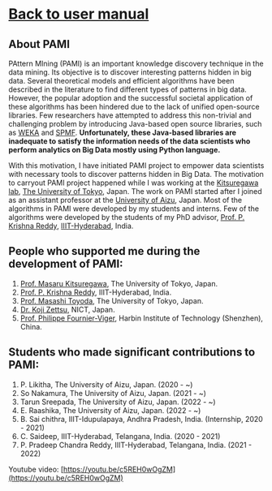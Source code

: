 # [Back to user manual](index.html)

## About PAMI
PAttern MIning (PAMI) is an important knowledge discovery technique in the data mining. Its objective is to discover 
interesting patterns hidden in big data. Several theoretical models and efficient algorithms have been described in the
literature to find different types of patterns in big data.  However, the popular adoption and the successful societal 
application of these algorithms has been hindered due to the lack of unified open-source libraries. Few researchers have 
attempted to address this non-trivial and challenging problem by introducing Java-based open source libraries, such as 
[WEKA](https://www.cs.waikato.ac.nz/ml/weka/) and [SPMF](https://www.philippe-fournier-viger.com/spmf/).  **Unfortunately, 
these Java-based libraries are inadequate to satisfy the information needs of the data scientists who perform analytics 
on Big Data mostly using Python language.**

With this motivation, I have initiated PAMI project to empower data scientists with necessary tools to discover patterns
hidden in Big Data. The motivation to carryout PAMI project happened while I was working at the [Kitsuregawa lab](http://www.tkl.iis.u-tokyo.ac.jp/new/?lang=en),
[The University of Tokyo](https://www.iis.u-tokyo.ac.jp/en/), Japan.  The work on PAMI started after I joined as an assistant professor at the [University of Aizu](https://u-aizu.ac.jp/), Japan. 
Most of the algorithms in PAMI were developed by my students and interns. Few of the algorithms were developed by the 
students of my PhD advisor, [Prof. P. Krishna Reddy](https://faculty.iiit.ac.in/~pkreddy/), [IIIT-Hyderabad](https://www.iiit.ac.in/), India.



## People who supported me during the development of PAMI:
1. [Prof. Masaru Kitsuregawa](http://www.tkl.iis.u-tokyo.ac.jp/Kilab/Members/memo/kitsure_e.html), The University of Tokyo, Japan.
1. [Prof. P. Krishna Reddy](https://faculty.iiit.ac.in/~pkreddy/), IIIT-Hyderabad, India.
1. [Prof. Masashi Toyoda](https://www.iis.u-tokyo.ac.jp/en/research/staff/masashi-toyoda/), The University of Tokyo, Japan.
1. [Dr. Koji Zettsu](https://www2.nict.go.jp/bidal/x166/en/members/zettsu/index.html), NICT, Japan.
1. [Prof. Philippe Fournier-Viger](https://www.philippe-fournier-viger.com/), Harbin Institute of Technology (Shenzhen), China.


## Students who made significant contributions to PAMI:
1. P. Likitha, The University of Aizu, Japan. (2020 - ~)
2. So Nakamura, The University of Aizu, Japan. (2021 - ~)
3. Tarun Sreepada, The University of Aizu, Japan. (2022 - ~)
4. E. Raashika, The University of Aizu, Japan. (2022 - ~)
5. B. Sai chithra, IIIT-Idupulapaya, Andhra Pradesh, India. (Internship, 2020 - 2021)
6. C. Saideep, IIIT-Hyderabad, Telangana, India. (2020 - 2021)
7. P. Pradeep Chandra Reddy, IIIT-Hyderabad, Telangana, India. (2021 - 2022)

Youtube video: [https://youtu.be/c5REH0wOgZM](https://youtu.be/c5REH0wOgZM)